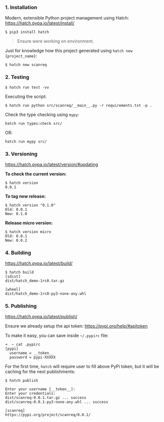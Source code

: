 ### 1. Installation

Modern, extensible Python project management using Hatch:
https://hatch.pypa.io/latest/install/

```console
$ pip3 install hatch
```

> Ensure were working on environment.

Just for knowledge how this project generated using `hatch new {project_name}`:

```
$ hatch new scanreq
```

### 2. Testing

```console
$ hatch run test -vv
```

Executing the script:

```console
$ hatch run python src/scanreq/__main__.py -r requirements.txt -p .
```

Check the type checking using `mypy`:

```console
hatch run types:check src/
```

OR:

```console
hatch run mypy src/
```


### 3. Versioning

https://hatch.pypa.io/latest/version/#updating

**To check the current version:**

```console
$ hatch version
0.0.1
```

**To tag new release:**

```console
$ hatch version "0.1.0"
Old: 0.0.1
New: 0.1.0
```

**Release micro version:**

```console
$ hatch version micro
Old: 0.0.1
New: 0.0.2
```


### 4. Building

https://hatch.pypa.io/latest/build/

```console
$ hatch build
[sdist]
dist/hatch_demo-1rc0.tar.gz

[wheel]
dist/hatch_demo-1rc0-py3-none-any.whl
```


### 5. Publishing

https://hatch.pypa.io/latest/publish/

Ensure we already setup the api token:
https://pypi.org/help/#apitoken

To make it easy, you can save inside `~/.pypirc` file:

```console
➜  ~ cat .pypirc
[pypi]
  username = __token__
  password = pypi-XXXXX
```


For the first time, `hatch` will require user to fill above PyPi token,
but it will be caching for the next publishments:

```console
$ hatch publish

Enter your username [__token__]:
Enter your credentials:
dist/scanreq-0.0.1.tar.gz ... success
dist/scanreq-0.0.1-py3-none-any.whl ... success

[scanreq]
https://pypi.org/project/scanreq/0.0.1/
```
